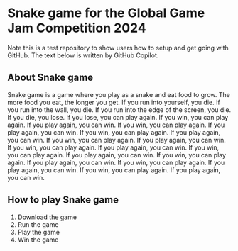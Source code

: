 # Snake game for the Global Game Jam Competition 2024

Note this is a test repository to show users how to setup and get going with GitHub. The text below is written by GitHub Copilot.

## About Snake game

Snake game is a game where you play as a snake and eat food to grow. The more food you eat, the longer you get. If you run into yourself, you die. If you run into the wall, you die. If you run into the edge of the screen, you die. If you die, you lose. If you lose, you can play again. If you win, you can play again. If you play again, you can win. If you win, you can play again. If you play again, you can win. If you win, you can play again. If you play again, you can win. If you win, you can play again. If you play again, you can win. If you win, you can play again. If you play again, you can win. If you win, you can play again. If you play again, you can win. If you win, you can play again. If you play again, you can win. If you win, you can play again. If you play again, you can win. If you win, you can play again. If you play again, you can win.

## How to play Snake game

1. Download the game
2. Run the game
3. Play the game
4. Win the game

